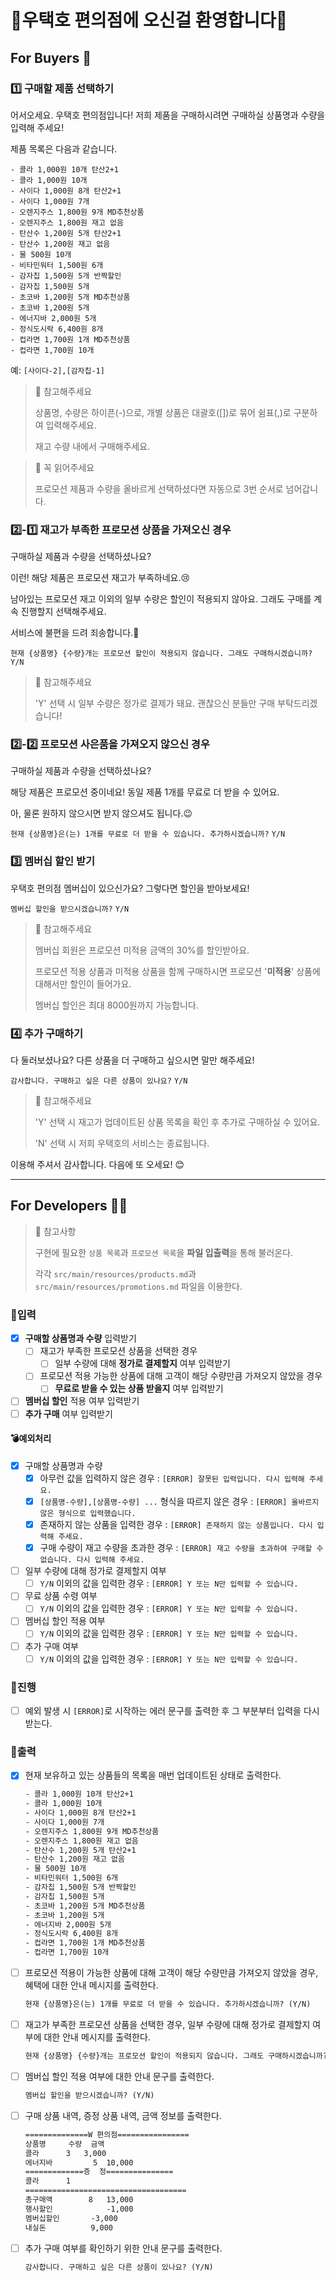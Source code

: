 # 🏪우택호 편의점에 오신걸 환영합니다🏪

## For Buyers 🛒

### 1️⃣ 구매할 제품 선택하기

어서오세요. 우택호 편의점입니다! 저희 제품을 구매하시려면 구매하실 상품명과 수량을 입력해 주세요!

제품 목록은 다음과 같습니다.

```angular2html
- 콜라 1,000원 10개 탄산2+1
- 콜라 1,000원 10개
- 사이다 1,000원 8개 탄산2+1
- 사이다 1,000원 7개
- 오렌지주스 1,800원 9개 MD추천상품
- 오렌지주스 1,800원 재고 없음
- 탄산수 1,200원 5개 탄산2+1
- 탄산수 1,200원 재고 없음
- 물 500원 10개
- 비타민워터 1,500원 6개
- 감자칩 1,500원 5개 반짝할인
- 감자칩 1,500원 5개
- 초코바 1,200원 5개 MD추천상품
- 초코바 1,200원 5개
- 에너지바 2,000원 5개
- 정식도시락 6,400원 8개
- 컵라면 1,700원 1개 MD추천상품
- 컵라면 1,700원 10개
```

예: `[사이다-2],[감자칩-1]`

> 📍 참고해주세요
>
> 상품명, 수량은 하이픈(-)으로, 개별 상품은 대괄호([])로 묶어 쉼표(,)로 구분하여 입력해주세요.
>
> 재고 수량 내에서 구매해주세요.

> 📍 꼭 읽어주세요
>
> 프로모션 제품과 수량을 올바르게 선택하셨다면 자동으로 3번 순서로 넘어갑니다.

### 2️⃣-1️⃣ 재고가 부족한 프로모션 상품을 가져오신 경우

구매하실 제품과 수량을 선택하셨나요?

이런! 해당 제품은 프로모션 재고가 부족하네요.😢

남아있는 프로모션 재고 이외의 일부 수량은 할인이 적용되지 않아요. 그래도 구매를 계속 진행할지 선택해주세요.

서비스에 불편을 드려 죄송합니다.🙏

`현재 {상품명} {수량}개는 프로모션 할인이 적용되지 않습니다. 그래도 구매하시겠습니까?` `Y/N`

> 📍 참고해주세요
>
> 'Y' 선택 시 일부 수량은 정가로 결제가 돼요. 괜찮으신 분들만 구매 부탁드리겠습니다!

### 2️⃣-2️⃣ 프로모션 사은품을 가져오지 않으신 경우

구매하실 제품과 수량을 선택하셨나요?

해당 제품은 프로모션 중이네요! 동일 제품 1개를 무료로 더 받을 수 있어요.

아, 물론 원하지 않으시면 받지 않으셔도 됩니다.😉

`현재 {상품명}은(는) 1개를 무료로 더 받을 수 있습니다. 추가하시겠습니까?` `Y/N`

### 3️⃣ 멤버십 할인 받기

우택호 편의점 멤버십이 있으신가요? 그렇다면 할인을 받아보세요!

`멤버십 할인을 받으시겠습니까?` `Y/N`

> 📍 참고해주세요
>
> 멤버십 회원은 프로모션 미적용 금액의 30%를 할인받아요.
>
> 프로모션 적용 상품과 미적용 상품을 함께 구매하시면 프로모션 '**미적용**' 상품에 대해서만 할인이 들어가요.
>
> 멤버십 할인은 최대 8000원까지 가능합니다.

### 4️⃣ 추가 구매하기

다 둘러보셨나요? 다른 상품을 더 구매하고 싶으시면 말만 해주세요!

`감사합니다. 구매하고 싶은 다른 상품이 있나요?` `Y/N`

> 📍 참고해주세요
>
> 'Y' 선택 시 재고가 업데이트된 상품 목록을 확인 후 추가로 구매하실 수 있어요.
>
> 'N' 선택 시 저희 우택호의 서비스는 종료됩니다.

이용해 주셔서 감사합니다. 다음에 또 오세요! 😊

---

## For Developers 👩‍💻

> 📍 참고사항
>
> 구현에 필요한 `상품 목록`과 `프로모션 목록`을 **파일 입출력**을 통해 불러온다.
>
> 각각 `src/main/resources/products.md`과 `src/main/resources/promotions.md` 파일을 이용한다.

### 💫입력

- [x] **구매할 상품명과 수량** 입력받기
    - [ ] 재고가 부족한 프로모션 상품을 선택한 경우
        - [ ] 일부 수량에 대해 **정가로 결제할지** 여부 입력받기
    - [ ] 프로모션 적용 가능한 상품에 대해 고객이 해당 수량만큼 가져오지 않았을 경우
        - [ ] **무료로 받을 수 있는 상품 받을지** 여부 입력받기
- [ ] **멤버십 할인** 적용 여부 입력받기
- [ ] **추가 구매** 여부 입력받기

#### 💣예외처리

- [x] 구매할 상품명과 수량
    - [x] 아무런 값을 입력하지 않은 경우 : `[ERROR] 잘못된 입력입니다. 다시 입력해 주세요.`
    - [x] `[상품명-수량],[상품명-수량] ...` 형식을 따르지 않은 경우 : `[ERROR] 올바르지 않은 형식으로 입력했습니다.`
    - [x] 존재하지 않는 상품을 입력한 경우 : `[ERROR] 존재하지 않는 상품입니다. 다시 입력해 주세요.`
    - [x] 구매 수량이 재고 수량을 초과한 경우 : `[ERROR] 재고 수량을 초과하여 구매할 수 없습니다. 다시 입력해 주세요.`
- [ ] 일부 수량에 대해 정가로 결제할지 여부
    - [ ] `Y/N` 이외의 값을 입력한 경우 : `[ERROR] Y 또는 N만 입력할 수 있습니다.`
- [ ] 무료 상품 수령 여부
    - [ ] `Y/N` 이외의 값을 입력한 경우 : `[ERROR] Y 또는 N만 입력할 수 있습니다.`
- [ ] 멤버십 할인 적용 여부
    - [ ] `Y/N` 이외의 값을 입력한 경우 : `[ERROR] Y 또는 N만 입력할 수 있습니다.`
- [ ] 추가 구매 여부
    - [ ] `Y/N` 이외의 값을 입력한 경우 : `[ERROR] Y 또는 N만 입력할 수 있습니다.`

### 💫진행

- [ ] 예외 발생 시 `[ERROR]`로 시작하는 에러 문구를 출력한 후 그 부분부터 입력을 다시 받는다.

### 💫출력

- [x] 현재 보유하고 있는 상품들의 목록을 매번 업데이트된 상태로 출력한다.
    ```dtd
    - 콜라 1,000원 10개 탄산2+1
    - 콜라 1,000원 10개
    - 사이다 1,000원 8개 탄산2+1
    - 사이다 1,000원 7개
    - 오렌지주스 1,800원 9개 MD추천상품
    - 오렌지주스 1,800원 재고 없음
    - 탄산수 1,200원 5개 탄산2+1
    - 탄산수 1,200원 재고 없음
    - 물 500원 10개
    - 비타민워터 1,500원 6개
    - 감자칩 1,500원 5개 반짝할인
    - 감자칩 1,500원 5개
    - 초코바 1,200원 5개 MD추천상품
    - 초코바 1,200원 5개
    - 에너지바 2,000원 5개
    - 정식도시락 6,400원 8개
    - 컵라면 1,700원 1개 MD추천상품
    - 컵라면 1,700원 10개
    ```
- [ ] 프로모션 적용이 가능한 상품에 대해 고객이 해당 수량만큼 가져오지 않았을 경우, 혜택에 대한 안내 메시지를 출력한다.
    ```dtd
    현재 {상품명}은(는) 1개를 무료로 더 받을 수 있습니다. 추가하시겠습니까? (Y/N)
    ```
- [ ] 재고가 부족한 프로모션 상품을 선택한 경우, 일부 수량에 대해 정가로 결제할지 여부에 대한 안내 메시지를 출력한다.
    ```dtd
    현재 {상품명} {수량}개는 프로모션 할인이 적용되지 않습니다. 그래도 구매하시겠습니까? (Y/N)
    ```
- [ ] 멤버십 할인 적용 여부에 대한 안내 문구를 출력한다.
    ```dtd
    멤버십 할인을 받으시겠습니까? (Y/N)
    ```
- [ ] 구매 상품 내역, 증정 상품 내역, 금액 정보를 출력한다.
    ```dtd
    ==============W 편의점================
    상품명		수량	금액
    콜라		3 	3,000
    에너지바         5 	10,000
    =============증	정===============
    콜라		1
    ====================================
    총구매액		8	13,000
    행사할인			-1,000
    멤버십할인		-3,000
    내실돈			 9,000
    ```
- [ ] 추가 구매 여부를 확인하기 위한 안내 문구를 출력한다.
    ```dtd
    감사합니다. 구매하고 싶은 다른 상품이 있나요? (Y/N)
    ```
